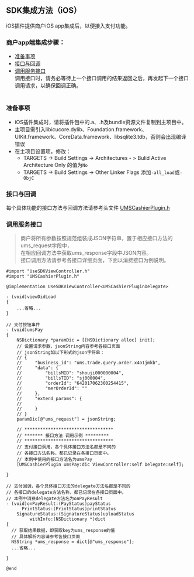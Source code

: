 ## SDK集成方法（iOS）
iOS插件提供商户iOS app集成后，以便接入支付功能。  

### 商户app端集成步骤：  
  - [准备事项](#准备事项)
  - [接口与回调](#接口与回调)  
  - [调用服务接口](#调用服务接口)  
  调用接口时，请务必等待上一个接口调用的结果返回之后，再发起下一个接口调用请求，以确保回调正确。  
<h1/>

### 准备事项
- iOS插件集成时，请将插件包中的.a、.h及bundle资源文件复制到主项目中。
- 主项目需引入libicucore.dylib、Foundation.framework、UIKit.framework、CoreData.framework、libsqlite3.tdb，否则会出现编译错误
- 在主项目设置项，修改：  
  - TARGETS -> Build Settings -> Architectures - > Bulid Active Architecture Only 的值为```No```  
  - TARGETS -> Build Settings -> Other Linker Flags 添加```-all_load```或```-ObjC```

### 接口与回调
每个具体功能的接口方法与回调方法请参考头文件 [UMSCashierPlugin.h](../code/ios/useful/UMSCashierPlugin.h)

### 调用服务接口
> 商户将所有参数按照规范组装成JSON字符串，置于相应接口方法的ums_request字段中，  
> 在相应回调方法中获取ums_response字段中JSON内容。  
> 接口调用方法请参考各接口详细页面，下面以消费接口为例说明。

  ```ObjC
  #import "UseSDKViewController.h"
  #import "UMSCashierPlugin.h"

  @implementation UseSDKViewController<UMSCashierPluginDelegate>

  - (void)viewDidLoad
  {
      ...省略...
  }

  // 支付按钮事件
  - (void)umsPay
  {
      NSDictionary *paramDic = [[NSDictionary alloc] init];
      // 设置请求参数，jsonString内容参考各接口页面
      // jsonString如以下形式的json字符串：
      // {
      //     "business_id": "ums.trade.query.order.x4o1jmkb",
      //     "data": {
      //         "billsMID": "shouji000000004",
      //         "billsTID": "sj000004",
      //         "orderId": "642017062300254415",
      //         "merOrderId": ""
      //     },
      //     "extend_params": {
      // 
      //     }
      // }
      paramDic[@"ums_request"] = jsonString;

      // **********************************
      // ******* 接口方法 调用示例 *********
      // **********************************
      // 支付接口调用，各个具体接口方法名都是不同的
      // 各接口方法名称，都已记录在各接口页面中。
      // 本例中使用的接口方法名为umsPay
      [UMSCashierPlugin umsPay:dic ViewController:self Delegate:self];

  }

  // 支付回调，各个具体接口方法的delegate方法名都是不同的
  // 各接口的delegate方法名称，都已记录在各接口页面中。
  // 本例中消费delegate方法名为onPayResult
  - (void)onPayResult:(PayStatus)payStatus
  	    PrintStatus:(PrintStatus)printStatus
      SignatureStatus:(SignatureStatus)uploadStatus
  		   withInfo:(NSDictionary *)dict
  {
    // 获取结果数据，即获取key为ums_response的值
    // 具体解析内容请参考各接口页面
    NSString *ums_response = dict[@"ums_response"];
    ...省略...

  }

  @end
  ```
